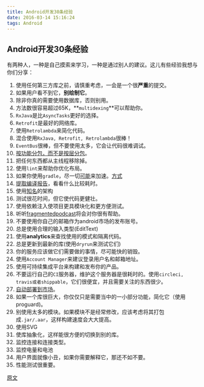 ```yaml
---
title: Android开发30条经验
date: 2016-03-14 15:16:24
tags: Android
---
```


## Android开发30条经验

有两种人，一种是自己摸索来学习，一种是通过别人的建议。这儿有些经验我想与你们分享：  
<!--more-->
1. 使用任何第三方库之前，请慎重考虑，一会是一个很**严重**的提交。
2. 如果用户看不到它，**别绘制它**。
3. 除非你真的需要使用数据库，否则别用。
4. 方法数很容易超过65K，**```multidexing```**可以帮助你。
5. ```RxJava```是比```AsyncTasks```更好的选择。
6. ```Retrofit```是最好的网络库。
7. 使用```Retrolambda```来简化代码。
8. 混合使用```RxJava, Retrofit, Retrolambda```很棒！
9. ```EventBus```很棒，但不要使用太多，它会让代码很难调试。
10. [按功能分包，而不是按层分包](https://medium.com/the-engineering-team/package-by-features-not-layers-2d076df1964d)。
11. 把任何东西都从主线程移除掉。
12. 使用```lint```来帮助你优化布局。
13. 如果你使用```gradle```，尽一切[可能](https://medium.com/the-engineering-team/speeding-up-gradle-builds-619c442113cb)来加速。[方式](https://medium.com/@shelajev/6-tips-to-speed-up-your-gradle-build-3d98791d3df9#.60bijkglh)
14. [提取编译报告](https://medium.com/the-engineering-team/speeding-up-gradle-builds-619c442113cb)，看看什么比较耗时。
15. 使用[知名](http://fernandocejas.com/2015/07/18/architecting-android-the-evolution/)的架构
16. 测试很花时间，但它使代码更健壮。
17. 使用依赖注入使项目更具模块化和更方便测试。
18. 听听[fragmentedpodcast](http://fragmentedpodcast.com/)将会对你很有帮助。
19. 不要使用你自己的邮箱作为android市场的发布账号。
20. 总是使用合理的输入类型(EditText)
21. 使用**analytics**来查找使用的模式和隔离代码。
22. 总是更新到最新的库(使用```dryrun```来测试它们)
23. 你的服务应该做它们需要做的事情，尽可能快的销毁。
24. 使用```Account Manager```来建议登录用户名和邮箱地址。
25. 使用可持续集成平台来构建和发布你的产品。
26. 不要运行自己的```CI```服务器，维护这个服务器是很耗时的。使用```circleci, travis或者shippable```，它们很便宜，并且需要关注的东西很少。
27. [自动部署到市场](https://github.com/Triple-T/gradle-play-publisher)。
28. 如果一个库很巨大，你仅仅只是需要当中的一小部分功能，简化它（使用proguard)。
29. 别使用太多的模块。如果模块不是经常修改，应该考虑将其打包成```.jar/.aar```，这样构建速度会大大提高。
30. 使用SVG
31. 使库抽象化，这样能很方便的切换到别的库。
32. 监控连接和连接类型。
33. 监控电量和电池
34. 用户界面就像小丑，如果你需要解释它，那还不如不要。
35. 性能测试很重要。


[原文](https://medium.com/@cesarmcferreira/building-android-apps-30-things-that-experience-made-me-learn-the-hard-way-313680430bf9#.1mrpcgfuo)